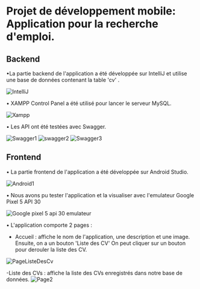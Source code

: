 # Projet de développement mobile: Application pour la recherche d'emploi.



## Backend
 •La partie backend de l'application a été développée sur IntelliJ et utilise une base de données contenant la table 'cv' .

![IntelliJ](https://user-images.githubusercontent.com/112700832/234557006-438c0b92-6e95-4e89-ab1e-00ab06f999d7.PNG)

• XAMPP Control Panel a été utilisé pour lancer le serveur MySQL.

![Xampp](https://user-images.githubusercontent.com/112700832/234557341-23f02197-fb8f-40c1-ba9e-edf7b6eaa7cd.PNG)

• Les API ont été testées avec Swagger. 

![Swagger1](https://user-images.githubusercontent.com/112700832/234557146-63f8feb1-55c0-4a47-9e06-a87730fdd4e3.PNG)
![swagger2](https://user-images.githubusercontent.com/112700832/234557181-85901501-10f9-4663-9f83-04738a2372d1.PNG)
![Swagger3](https://user-images.githubusercontent.com/112700832/234557211-631a622c-a8b1-4838-b24f-b8235f2b8472.PNG)



## Frontend
• La partie frontend de l'application a été développée sur Android Studio. 

![Android1](https://user-images.githubusercontent.com/112700832/234557423-6072dba5-00cd-408b-b70d-cb5f2c4491dc.PNG)

• Nous avons pu tester l'application et la visualiser avec l'emulateur Google Pixel 5 API 30

![Google pixel 5 api 30 emulateur](https://user-images.githubusercontent.com/112700832/234557660-cd00fdf3-7271-494f-8be5-ebdd702aa39c.PNG)

• L'application comporte 2 pages :
  - Accueil : affiche le nom de l'application, une description et une image. Ensuite, on a un bouton 'Liste des CV' On peut cliquer sur un bouton pour derouler la liste des CV.

![PageListeDesCv](https://user-images.githubusercontent.com/112700832/234557803-b63f2eab-a0f0-4b06-8d25-61b32e7c10ba.PNG)

  -Liste des CVs : affiche la liste des CVs enregistrés dans notre base de données.
   ![Page2](https://user-images.githubusercontent.com/112700832/234557859-ab4e6fa4-819b-458f-8796-d0b26e67e359.PNG)
